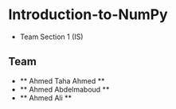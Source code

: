 # Introduction-to-NumPy

- Team Section 1 (IS)
  
## Team
- ** Ahmed  Taha Ahmed **
- ** Ahmed Abdelmaboud **
- ** Ahmed Ali **

